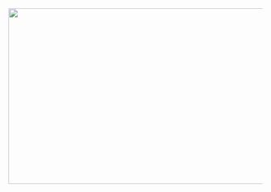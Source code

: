 
<a href="https://portfolio-xsmitylnwzas-projects.vercel.app/" target="_blank" rel="noopener noreferrer">
<img src="https://github.com/Xsmitylnwza/Xsmitylnwza/blob/main/MY%20PORTFOLIO%20WEBSITE.gif" width="650" height="350">
</a>
